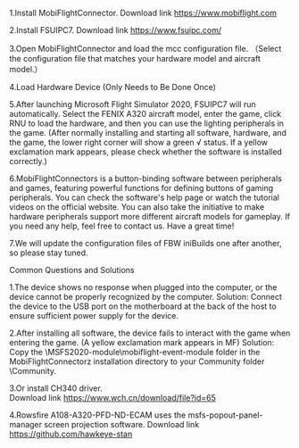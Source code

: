 1.Install MobiFlightConnector.
Download link  https://www.mobiflight.com

2.Install FSUIPC7.
Download link  https://www.fsuipc.com/

3.Open MobiFlightConnector and load the mcc configuration file. （Select the configuration file that matches your hardware model and aircraft model.）

4.Load Hardware Device (Only Needs to Be Done Once)

5.After launching Microsoft Flight Simulator 2020, FSUIPC7 will run automatically. Select the FENIX A320 aircraft model, enter the game, click RNU to load the hardware, and then you can use the lighting peripherals in the game. (After normally installing and starting all software, hardware, and the game, the lower right corner will show a green √ status. If a yellow exclamation mark appears, please check whether the software is installed correctly.)

6.MobiFlightConnectors is a button-binding software between peripherals and games, featuring powerful functions for defining buttons of gaming peripherals. You can check the software's help page or watch the tutorial videos on the official website. You can also take the initiative to make hardware peripherals support more different aircraft models for gameplay. If you need any help, feel free to contact us. Have a great time!

7.We will update the configuration files of FBW iniBuilds one after another, so please stay tuned.

Common Questions and Solutions

1.The device shows no response when plugged into the computer, or the device cannot be properly recognized by the computer.
Solution: Connect the device to the USB port on the motherboard at the back of the host to ensure sufficient power supply for the device.

2.After installing all software, the device fails to interact with the game when entering the game. (A yellow exclamation mark appears in MF)
Solution:
Copy the \MSFS2020-module\mobiflight-event-module folder in the MobiFlightConnectorz installation directory to your Community folder \Community.

3.Or install CH340 driver.  
Download link  https://www.wch.cn/download/file?id=65

4.Rowsfire A108-A320-PFD-ND-ECAM uses the msfs-popout-panel-manager screen projection software.
Download link  https://github.com/hawkeye-stan
